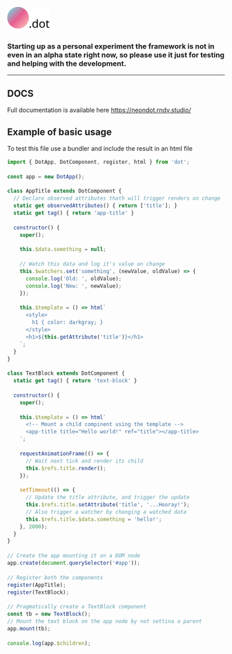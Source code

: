 ![DOT Logo](logo.png)

### Starting up as a personal experiment the framework is not in even in an alpha state right now, so please use it just for testing and helping with the development.

---

## DOCS
Full documentation is available here https://neondot.rndv.studio/

## Example of basic usage

To test this file use a bundler and include the result in an html file

```javascript
import { DotApp, DotComponent, register, html } from 'dot';

const app = new DotApp();

class AppTitle extends DotComponent {
  // Declare observed attributes thath will trigger renders on change
  static get observedAttributes() { return ['title']; }
  static get tag() { return 'app-title' }

  constructor() {
    super();

    this.$data.something = null;

    // Watch this data and log it's value on change
    this.$watchers.set('something', (newValue, oldValue) => {
      console.log('Old: ', oldValue);
      console.log('New: ', newValue);
    });

    this.$template = () => html`
      <style>
        h1 { color: darkgray; }
      </style>
      <h1>${this.getAttribute('title')}</h1>
    `;
  }
}

class TextBlock extends DotComponent {
  static get tag() { return 'text-block' }

  constructor() {
    super();

    this.$template = () => html`
      <!-- Mount a child compinent using the template -->
      <app-title title="Hello world!" ref="title"></app-title>
    `;

    requestAnimationFrame(() => {
      // Wait next tick and render its child
      this.$refs.title.render();
    });

    setTimeout(() => {
      // Update the title attribute, and trigger the update
      this.$refs.title.setAttribute('title', '...Hooray!');
      // Also trigger a watcher by changing a watched data
      this.$refs.title.$data.something = 'hello!';
    }, 2000);
  }
}

// Create the app mounting it on a DOM node
app.create(document.querySelector('#app'));

// Register both the components
register(AppTitle);
register(TextBlock);

// Pragmatically create a TextBlock component
const tb = new TextBlock();
// Mount the text block on the app node by not settina a parent
app.mount(tb);

console.log(app.$children);
```
